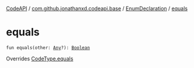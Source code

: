 [CodeAPI](../../index.md) / [com.github.jonathanxd.codeapi.base](../index.md) / [EnumDeclaration](index.md) / [equals](.)

# equals

`fun equals(other: `[`Any`](https://kotlinlang.org/api/latest/jvm/stdlib/kotlin/-any/index.html)`?): `[`Boolean`](https://kotlinlang.org/api/latest/jvm/stdlib/kotlin/-boolean/index.html)

Overrides [CodeType.equals](../../com.github.jonathanxd.codeapi.type/-code-type/equals.md)

